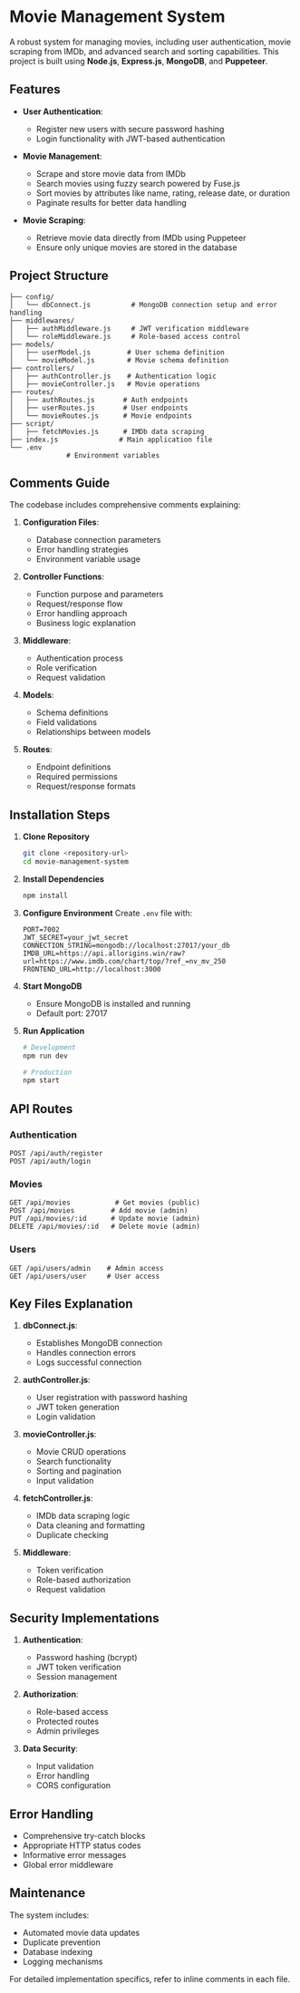 # Movie Management System

A robust system for managing movies, including user authentication, movie scraping from IMDb, and advanced search and sorting capabilities. This project is built using **Node.js**, **Express.js**, **MongoDB**, and **Puppeteer**.

## Features

- **User Authentication**:
  - Register new users with secure password hashing
  - Login functionality with JWT-based authentication

- **Movie Management**:
  - Scrape and store movie data from IMDb
  - Search movies using fuzzy search powered by Fuse.js
  - Sort movies by attributes like name, rating, release date, or duration
  - Paginate results for better data handling

- **Movie Scraping**:
  - Retrieve movie data directly from IMDb using Puppeteer
  - Ensure only unique movies are stored in the database

## Project Structure

```plaintext
├── config/
│   └── dbConnect.js          # MongoDB connection setup and error handling
├── middlewares/
│   ├── authMiddleware.js     # JWT verification middleware
│   └── roleMiddleware.js     # Role-based access control
├── models/
│   ├── userModel.js         # User schema definition
│   └── movieModel.js        # Movie schema definition
├── controllers/
│   ├── authController.js    # Authentication logic
│   ├── movieController.js   # Movie operations
├── routes/
│   ├── authRoutes.js       # Auth endpoints
│   ├── userRoutes.js       # User endpoints
│   └── movieRoutes.js      # Movie endpoints
├── script/
│   ├── fetchMovies.js		# IMDb data scraping
├── index.js               # Main application file
└── .env     
              # Environment variables
```

## Comments Guide

The codebase includes comprehensive comments explaining:

1. **Configuration Files**:
   - Database connection parameters
   - Error handling strategies
   - Environment variable usage

2. **Controller Functions**:
   - Function purpose and parameters
   - Request/response flow
   - Error handling approach
   - Business logic explanation

3. **Middleware**:
   - Authentication process
   - Role verification
   - Request validation

4. **Models**:
   - Schema definitions
   - Field validations
   - Relationships between models

5. **Routes**:
   - Endpoint definitions
   - Required permissions
   - Request/response formats

## Installation Steps

1. **Clone Repository**
   ```bash
   git clone <repository-url>
   cd movie-management-system
   ```

2. **Install Dependencies**
   ```bash
   npm install
   ```

3. **Configure Environment**
   Create `.env` file with:
   ```
   PORT=7002
   JWT_SECRET=your_jwt_secret
   CONNECTION_STRING=mongodb://localhost:27017/your_db
   IMDB_URL=https://api.allorigins.win/raw?url=https://www.imdb.com/chart/top/?ref_=nv_mv_250
   FRONTEND_URL=http://localhost:3000
   ```

4. **Start MongoDB**
   - Ensure MongoDB is installed and running
   - Default port: 27017

5. **Run Application**
   ```bash
   # Development
   npm run dev

   # Production
   npm start
   ```

## API Routes

### Authentication
```
POST /api/auth/register
POST /api/auth/login
```

### Movies
```
GET /api/movies           # Get movies (public)
POST /api/movies         # Add movie (admin)
PUT /api/movies/:id      # Update movie (admin)
DELETE /api/movies/:id   # Delete movie (admin)
```

### Users
```
GET /api/users/admin    # Admin access
GET /api/users/user     # User access
```

## Key Files Explanation

1. **dbConnect.js**:
   - Establishes MongoDB connection
   - Handles connection errors
   - Logs successful connection

2. **authController.js**:
   - User registration with password hashing
   - JWT token generation
   - Login validation

3. **movieController.js**:
   - Movie CRUD operations
   - Search functionality
   - Sorting and pagination
   - Input validation

4. **fetchController.js**:
   - IMDb data scraping logic
   - Data cleaning and formatting
   - Duplicate checking

5. **Middleware**:
   - Token verification
   - Role-based authorization
   - Request validation

## Security Implementations

1. **Authentication**:
   - Password hashing (bcrypt)
   - JWT token verification
   - Session management

2. **Authorization**:
   - Role-based access
   - Protected routes
   - Admin privileges

3. **Data Security**:
   - Input validation
   - Error handling
   - CORS configuration

## Error Handling

- Comprehensive try-catch blocks
- Appropriate HTTP status codes
- Informative error messages
- Global error middleware

## Maintenance

The system includes:
- Automated movie data updates
- Duplicate prevention
- Database indexing
- Logging mechanisms

For detailed implementation specifics, refer to inline comments in each file.